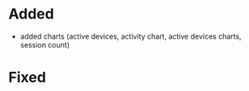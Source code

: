 # Added
- added charts (active devices, activity chart, active devices charts, session count)




# Fixed